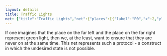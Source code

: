 ```yaml
---
layout: details
title: Traffic Lights
net: {"title":"Traffic Lights","net":{"places":[{"label":"P0","x":2,"y":9},{"label":"P1","x":11,"y":9},{"label":"P2","x":19,"y":9},{"label":"P3","x":27,"y":9},{"label":"P4","x":35,"y":9}],"transitions":[{"label":"T0","x":11.55,"y":1,"pre":{"P0":1},"post":{"P2":1,"P1":1}},{"label":"T1","x":27.55,"y":1,"pre":{"P3":1,"P2":1},"post":{"P4":1}},{"label":"T2","x":11.55,"y":17,"pre":{"P2":1,"P1":1},"post":{"P0":1}},{"label":"T3","x":27.55,"y":17,"pre":{"P4":1},"post":{"P3":1,"P2":1}}],"marking":{"P0":1,"P3":1}}}
---
```

If one imagines that the place on the far left and the place on the far right represent green light, then we, at the least, want to ensure that they are never on at the same time. This net represents such a protocol - a construct in which the undesired state is not possible.     
